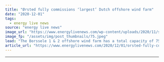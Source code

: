 ```yaml
---
title: "Ørsted fully commissions ‘largest’ Dutch offshore wind farm"
date: "2020-12-01"
tags: 
  - energy live news
source: "energy live news"
image_url: "https://www.energylivenews.com/wp-content/uploads/2020/11/spf_20200819_0006_480818699851435.jpeg"
image_fp: "/assets/img/post_thumbnails/75.jpeg"
lead: "The Borssele 1 & 2 offshore wind farm has a total capacity of 752MW, providing enough green electricity to power one million households"
article_url: "https://www.energylivenews.com/2020/12/01/orsted-fully-commissions-largest-dutch-offshore-wind-farm/"
---
```


---
